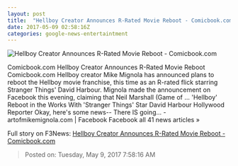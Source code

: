 ```yaml
---
layout: post
title:  "Hellboy Creator Announces R-Rated Movie Reboot - Comicbook.com"
date: 2017-05-09 02:58:16Z
categories: google-news-entertaintment
---
```


![Hellboy Creator Announces R-Rated Movie Reboot - Comicbook.com](http://media.comicbook.com/2017/02/who-killed-hellboy-3-233697-640x320.jpg)

Comicbook.com Hellboy Creator Announces R-Rated Movie Reboot Comicbook.com Hellboy creator Mike Mignola has announced plans to reboot the Hellboy movie franchise, this time as an R-rated flick starring Stranger Things' David Harbour. Mignola made the announcement on Facebook this evening, claiming that Neil Marshall (Game of ... 'Hellboy' Reboot in the Works With 'Stranger Things' Star David Harbour Hollywood Reporter Okay, here's some news-- There IS going... - artofmikemignola.com | Facebook Facebook all 41 news articles »


Full story on F3News: [Hellboy Creator Announces R-Rated Movie Reboot - Comicbook.com](http://www.f3nws.com/n/myKbFH)

> Posted on: Tuesday, May 9, 2017 7:58:16 AM

